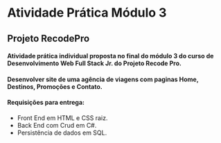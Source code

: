 # Atividade Prática Módulo 3

## Projeto RecodePro

#### Atividade prática individual proposta no final do módulo 3 do curso de Desenvolvimento Web Full Stack Jr. do Projeto Recode Pro.
#### Desenvolver site de uma agência de viagens com paginas Home, Destinos, Promoções e Contato.

#### Requisições para entrega:

- Front End em HTML e CSS raiz.
- Back End com Crud em C#.
- Persistência de dados em SQL.
